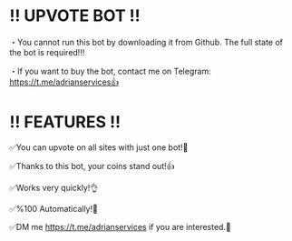 # !! UPVOTE BOT !!
・You cannot run this bot by downloading it from Github. The full state of the bot is required!‼️

・If you want to buy the bot, contact me on Telegram: https://t.me/adrianservices👍

# !! FEATURES !!
✅You can upvote on all sites with just one bot!💪

✅Thanks to this bot, your coins stand out!👍

✅Works very quickly!👌

✅%100 Automatically!💎

✅DM me https://t.me/adrianservices if you are interested.🤝
